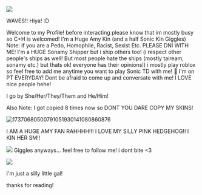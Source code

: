 ![](https://media0.giphy.com/media/h1P26E2bQuE80/giphy.gif?cid=6c09b952owv3w2phg88hi4nta9bndhy6mhnlf34c067wa3qa&ep=v1_internal_gif_by_id&rid=giphy.gif&ct=g)

WAVES!! Hiya! :D

Welcome to my Profile! before interacting please know that im mostly busy so C+H is welcomed! I'm a Huge Amy Kin (and a half Sonic Kin Giggles) Note: if you are a Pedo, Homophile, Racist, Sexist Etc. PLEASE DNI WITH ME! I'm a HUGE Sonamy Shipper but i ship others too! (i respect other people's ships as well! But most people hate the ships (mostly taiream, sonamy etc.) but thats ok! everyone has their opinions!) i mostly play roblox so feel free to add me anytime you want to play Sonic TD with me! 🌹
I'm on PT EVERYDAY! Dont be afraid to come up and conversate with me! I LOVE nice people hehe!

I go by She/Her/They/Them and He/Him!

Also Note: I got copied 8 times now so DONT YOU DARE COPY MY SKINS!

![[17370680500791051930141080860876](https://github.com/user-attachments/assets/681bfbfd-eedb-40c6-b804-51588e6fa1d7)](https://media4.giphy.com/media/hQw5PzD2mMvBhNQGp9/giphy.gif?cid=6c09b95237czwapz7augrph8hzfhkyp78ewrngt4sgkz3ynj&ep=v1_internal_gif_by_id&rid=giphy.gif&ct=g)

I AM A HUGE AMY FAN RAHHHH!!! I LOVE MY SILLY PINK HEDGEHOG!! I KIN HER SM!!

![](https://images-wixmp-ed30a86b8c4ca887773594c2.wixmp.com/f/87599904-e193-4b75-a519-b5ee2820e856/dg8r3de-3bc1e27d-6cb8-44f1-8031-2e8903c7f75f.gif?token=eyJ0eXAiOiJKV1QiLCJhbGciOiJIUzI1NiJ9.eyJzdWIiOiJ1cm46YXBwOjdlMGQxODg5ODIyNjQzNzNhNWYwZDQxNWVhMGQyNmUwIiwiaXNzIjoidXJuOmFwcDo3ZTBkMTg4OTgyMjY0MzczYTVmMGQ0MTVlYTBkMjZlMCIsIm9iaiI6W1t7InBhdGgiOiJcL2ZcLzg3NTk5OTA0LWUxOTMtNGI3NS1hNTE5LWI1ZWUyODIwZTg1NlwvZGc4cjNkZS0zYmMxZTI3ZC02Y2I4LTQ0ZjEtODAzMS0yZTg5MDNjN2Y3NWYuZ2lmIn1dXSwiYXVkIjpbInVybjpzZXJ2aWNlOmZpbGUuZG93bmxvYWQiXX0.j-ItJuRMRfyxNYHZRppSyIrheAFhE4x-kZdDG0Z-PA4)
Giggles anyways... feel free to follow me! i dont bite <3

![](https://images-wixmp-ed30a86b8c4ca887773594c2.wixmp.com/f/28ac9110-d791-4533-9710-60aac0e77cc7/dfxpj4z-4783e991-3b3b-4fdf-ad84-a0c28f11fa84.gif?token=eyJ0eXAiOiJKV1QiLCJhbGciOiJIUzI1NiJ9.eyJzdWIiOiJ1cm46YXBwOjdlMGQxODg5ODIyNjQzNzNhNWYwZDQxNWVhMGQyNmUwIiwiaXNzIjoidXJuOmFwcDo3ZTBkMTg4OTgyMjY0MzczYTVmMGQ0MTVlYTBkMjZlMCIsIm9iaiI6W1t7InBhdGgiOiJcL2ZcLzI4YWM5MTEwLWQ3OTEtNDUzMy05NzEwLTYwYWFjMGU3N2NjN1wvZGZ4cGo0ei00NzgzZTk5MS0zYjNiLTRmZGYtYWQ4NC1hMGMyOGYxMWZhODQuZ2lmIn1dXSwiYXVkIjpbInVybjpzZXJ2aWNlOmZpbGUuZG93bmxvYWQiXX0.P26yvMol6CVJEz1gO63-YcNsv7H5Vod3KeyCBt35OFI)

I'm just a silly little gal! 

thanks for reading!
